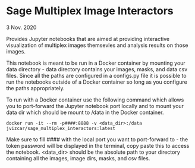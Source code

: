 # Sage Multiplex Image Interactors
3 Nov. 2020

Provides Jupyter notebooks that are aimed at providing interactive visualization of multiplex images themsevles and
analysis results on those images.

This notebook is meant to be run in a Docker container by mounting your data directory - data directory contains your
images, masks, and data csv files. Since all the paths are configured in a configs.py file it is possible to run the 
notebooks outside of a Docker container so long as you configure the paths appropriately.

To run with a Docker container use the following command which allows you to port-forward the Jupyter notebook port 
locally and to mount your data dir which should be mount to /data in the Docker container.

```docker run -it --rm -p####:8888 -v <data_dir>:/data jvizcar/sage_multiplex_interactors:latest```

Make sure to fill #### with the local port you want to port-forward to - the token password will be displayed in the 
terminal, copy paste this to access the notebook. <data_dir> should be the absolute path to your directory containing
all the images, image dirs, masks, and csv files.
